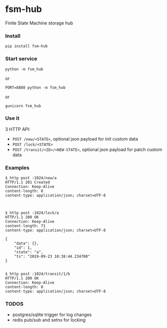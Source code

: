 # fsm-hub
Finite State Machine storage hub


### Install
```
pip install fsm-hub
```

### Start service
```
python -m fsm_hub
```
or
```
PORT=8888 python -m fsm_hub
```
or
```
gunicorn fsm_hub
```


### Use it

3 HTTP API:

* `POST /new/<STATE>`, optional json payload for init custom data
* `POST /lock/<STATE>`
* `POST /transit/<ID>/<NEW-STATE>`, optional json payload for patch custom data

### Examples
```
$ http post :1024/new/a
HTTP/1.1 201 Created
Connection: Keep-Alive
content-length: 0
content-type: application/json; charset=UTF-8



$ http post :1024/lock/a
HTTP/1.1 200 OK
Connection: Keep-Alive
content-length: 71
content-type: application/json; charset=UTF-8

{
    "data": {},
    "id": 1,
    "state": "a",
    "ts": "2019-09-23 10:38:44.234700"
}


$ http post :1024/transit/1/b
HTTP/1.1 200 OK
Connection: Keep-Alive
content-length: 0
content-type: application/json; charset=UTF-8

```


### TODOS

* postgres/sqlite trigger for log changes
* redis pub/sub and setnx for locking
